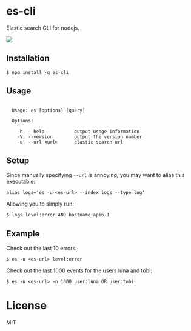 
# es-cli

  Elastic search CLI for nodejs.

  ![](https://dl.dropboxusercontent.com/u/6396913/misc/Screen%20Shot%202014-01-28%20at%206.46.49%20PM.png)

## Installation

```
$ npm install -g es-cli
```

## Usage

```

  Usage: es [options] [query]

  Options:

    -h, --help           output usage information
    -V, --version        output the version number
    -u, --url <url>      elastic search url

```

## Setup

  Since manually specifying `--url` is annoying, you may want to alias this executable:

```
alias logs='es -u <es-url> --index logs --type log'
```

 Allowing you to simply run:

```
$ logs level:error AND hostname:api6-1
```

## Example

Check out the last 10 errors:

```
$ es -u <es-url> level:error
```

Check out the last 1000 events for the users luna and tobi:

```
$ es -u <es-url> -n 1000 user:luna OR user:tobi
```

# License

  MIT